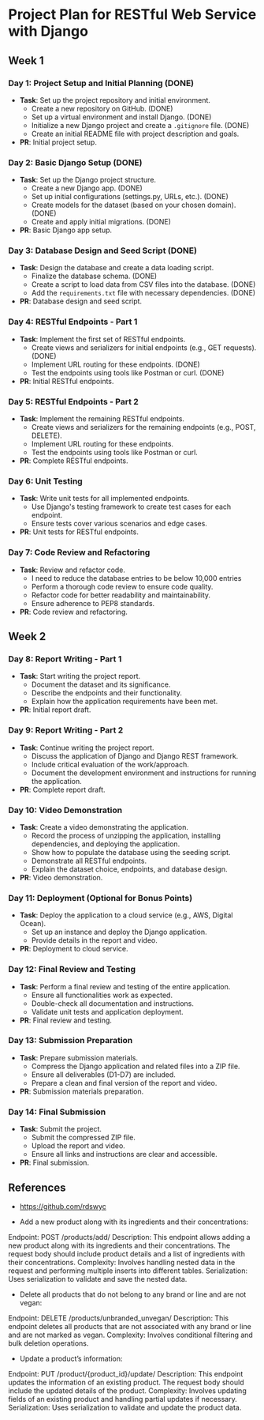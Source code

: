 # Project Plan for RESTful Web Service with Django

## Week 1

### Day 1: Project Setup and Initial Planning (DONE)

- **Task**: Set up the project repository and initial environment.
  - Create a new repository on GitHub. (DONE)
  - Set up a virtual environment and install Django. (DONE)
  - Initialize a new Django project and create a `.gitignore` file. (DONE)
  - Create an initial README file with project description and goals.
- **PR**: Initial project setup.

### Day 2: Basic Django Setup (DONE)

- **Task**: Set up the Django project structure.
  - Create a new Django app. (DONE)
  - Set up initial configurations (settings.py, URLs, etc.). (DONE)
  - Create models for the dataset (based on your chosen domain). (DONE)
  - Create and apply initial migrations. (DONE)
- **PR**: Basic Django app setup.

### Day 3: Database Design and Seed Script (DONE)

- **Task**: Design the database and create a data loading script.
  - Finalize the database schema. (DONE)
  - Create a script to load data from CSV files into the database. (DONE)
  - Add the `requirements.txt` file with necessary dependencies. (DONE)
- **PR**: Database design and seed script.

### Day 4: RESTful Endpoints - Part 1

- **Task**: Implement the first set of RESTful endpoints.
  - Create views and serializers for initial endpoints (e.g., GET requests). (DONE)
  - Implement URL routing for these endpoints. (DONE)
  - Test the endpoints using tools like Postman or curl. (DONE)
- **PR**: Initial RESTful endpoints.

### Day 5: RESTful Endpoints - Part 2

- **Task**: Implement the remaining RESTful endpoints.
  - Create views and serializers for the remaining endpoints (e.g., POST, DELETE).
  - Implement URL routing for these endpoints.
  - Test the endpoints using tools like Postman or curl.
- **PR**: Complete RESTful endpoints.

### Day 6: Unit Testing

- **Task**: Write unit tests for all implemented endpoints.
  - Use Django's testing framework to create test cases for each endpoint.
  - Ensure tests cover various scenarios and edge cases.
- **PR**: Unit tests for RESTful endpoints.

### Day 7: Code Review and Refactoring

- **Task**: Review and refactor code.
  - I need to reduce the database entries to be below 10,000 entries
  - Perform a thorough code review to ensure code quality.
  - Refactor code for better readability and maintainability.
  - Ensure adherence to PEP8 standards.
- **PR**: Code review and refactoring.

## Week 2

### Day 8: Report Writing - Part 1

- **Task**: Start writing the project report.
  - Document the dataset and its significance.
  - Describe the endpoints and their functionality.
  - Explain how the application requirements have been met.
- **PR**: Initial report draft.

### Day 9: Report Writing - Part 2

- **Task**: Continue writing the project report.
  - Discuss the application of Django and Django REST framework.
  - Include critical evaluation of the work/approach.
  - Document the development environment and instructions for running the application.
- **PR**: Complete report draft.

### Day 10: Video Demonstration

- **Task**: Create a video demonstrating the application.
  - Record the process of unzipping the application, installing dependencies, and deploying the application.
  - Show how to populate the database using the seeding script.
  - Demonstrate all RESTful endpoints.
  - Explain the dataset choice, endpoints, and database design.
- **PR**: Video demonstration.

### Day 11: Deployment (Optional for Bonus Points)

- **Task**: Deploy the application to a cloud service (e.g., AWS, Digital Ocean).
  - Set up an instance and deploy the Django application.
  - Provide details in the report and video.
- **PR**: Deployment to cloud service.

### Day 12: Final Review and Testing

- **Task**: Perform a final review and testing of the entire application.
  - Ensure all functionalities work as expected.
  - Double-check all documentation and instructions.
  - Validate unit tests and application deployment.
- **PR**: Final review and testing.

### Day 13: Submission Preparation

- **Task**: Prepare submission materials.
  - Compress the Django application and related files into a ZIP file.
  - Ensure all deliverables (D1-D7) are included.
  - Prepare a clean and final version of the report and video.
- **PR**: Submission materials preparation.

### Day 14: Final Submission

- **Task**: Submit the project.
  - Submit the compressed ZIP file.
  - Upload the report and video.
  - Ensure all links and instructions are clear and accessible.
- **PR**: Final submission.

## References

- <https://github.com/rdswyc>


- Add a new product along with its ingredients and their concentrations:

Endpoint: POST /products/add/
Description: This endpoint allows adding a new product along with its ingredients and their concentrations. The request body should include product details and a list of ingredients with their concentrations.
Complexity: Involves handling nested data in the request and performing multiple inserts into different tables.
Serialization: Uses serialization to validate and save the nested data.

- Delete all products that do not belong to any brand or line and are not vegan:

Endpoint: DELETE /products/unbranded_unvegan/
Description: This endpoint deletes all products that are not associated with any brand or line and are not marked as vegan.
Complexity: Involves conditional filtering and bulk deletion operations.

- Update a product’s information:

Endpoint: PUT /product/{product_id}/update/
Description: This endpoint updates the information of an existing product. The request body should include the updated details of the product.
Complexity: Involves updating fields of an existing product and handling partial updates if necessary.
Serialization: Uses serialization to validate and update the product data. 
